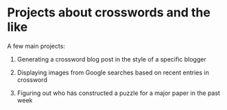 # Projects about crosswords and the like

A few main projects:

1) Generating a crossword blog post in the style of a specific blogger

2) Displaying images from Google searches based on recent entries in crossword

3) Figuring out who has constructed a puzzle for a major paper in the past week
